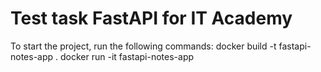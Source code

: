 # Test task FastAPI for IT Academy

To start the project, run the following commands:
docker build -t fastapi-notes-app .
docker run -it fastapi-notes-app
